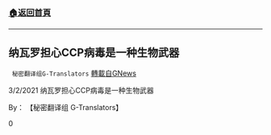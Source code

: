 ###  [:house:返回首頁](https://github.com/ourhimalayas/txt)
---

## 纳瓦罗担心CCP病毒是一种生物武器
` 秘密翻译组G-Translators` [轉載自GNews](https://gnews.org/zh-hans/953401/)

3/2/2021 纳瓦罗担心CCP病毒是一种生物武器

By： 【秘密翻译组 G-Translators】



0
